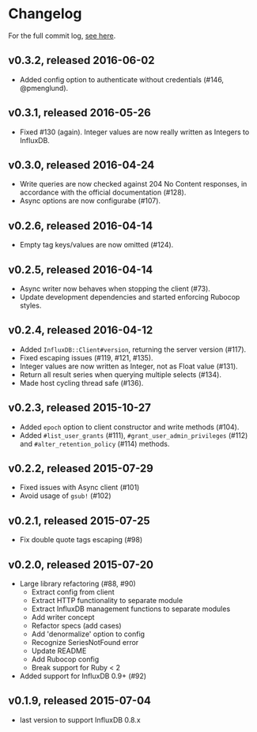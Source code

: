 # Changelog

For the full commit log, [see here](https://github.com/influxdata/influxdb-ruby/commits/master).

## v0.3.2, released 2016-06-02

- Added config option to authenticate without credentials (#146, @pmenglund).

## v0.3.1, released 2016-05-26

- Fixed #130 (again). Integer values are now really written as Integers to InfluxDB.

## v0.3.0, released 2016-04-24

- Write queries are now checked against 204 No Content responses, in accordance with the official documentation (#128).
- Async options are now configurabe (#107).

## v0.2.6, released 2016-04-14

- Empty tag keys/values are now omitted (#124).

## v0.2.5, released 2016-04-14

- Async writer now behaves when stopping the client (#73).
- Update development dependencies and started enforcing Rubocop styles.

## v0.2.4, released 2016-04-12

- Added `InfluxDB::Client#version`, returning the server version (#117).
- Fixed escaping issues (#119, #121, #135).
- Integer values are now written as Integer, not as Float value (#131).
- Return all result series when querying multiple selects (#134).
- Made host cycling thread safe (#136).

## v0.2.3, released 2015-10-27

- Added `epoch` option to client constructor and write methods (#104).
- Added `#list_user_grants` (#111), `#grant_user_admin_privileges` (#112) and `#alter_retention_policy` (#114) methods.

## v0.2.2, released 2015-07-29

- Fixed issues with Async client (#101)
- Avoid usage of `gsub!` (#102)

## v0.2.1, released 2015-07-25

- Fix double quote tags escaping (#98)

## v0.2.0, released 2015-07-20

- Large library refactoring (#88, #90)
  - Extract config from client
  - Extract HTTP functionality to separate module
  - Extract InfluxDB management functions to separate modules
  - Add writer concept
  - Refactor specs (add cases)
  - Add 'denormalize' option to config
  - Recognize SeriesNotFound error
  - Update README
  - Add Rubocop config
  - Break support for Ruby < 2
- Added support for InfluxDB 0.9+ (#92)

## v0.1.9, released 2015-07-04

- last version to support InfluxDB 0.8.x
